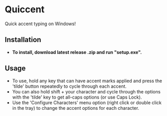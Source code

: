 # Quiccent
Quick accent typing on Windows!

## Installation
- **To install, download latest release .zip and run "setup.exe".**

## Usage
- To use, hold any key that can have accent marks applied and press the 'tilde' button repeatedly to cycle through each accent. 
- You can also hold shift + your character and cycle through the options with the 'tilde' key to get all-caps options (or use Caps Lock). 
- Use the 'Configure Characters' menu option (right click or double click in the tray) to change the accent options for each character.
